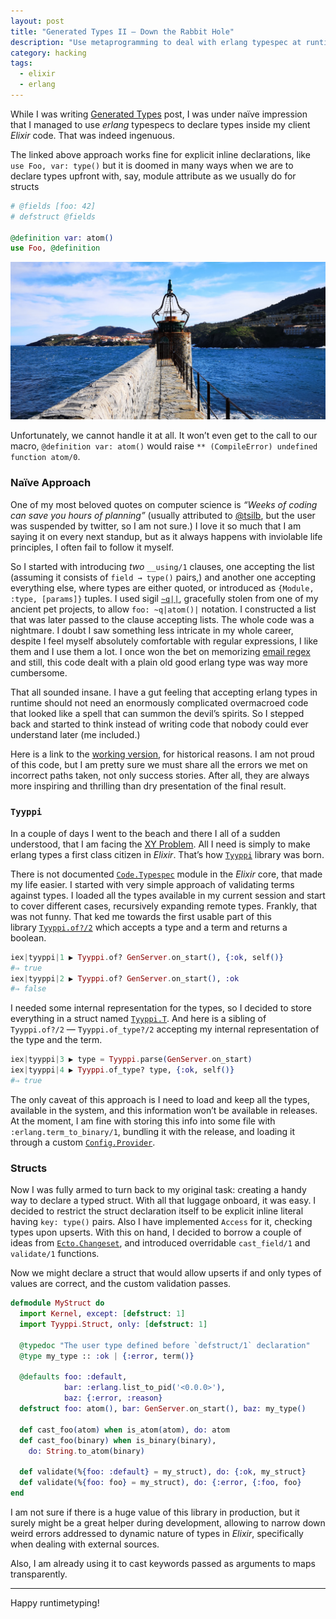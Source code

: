 ```yaml
---
layout: post
title: "Generated Types II — Down the Rabbit Hole"
description: "Use metaprogramming to deal with erlang typespec at runtime"
category: hacking
tags:
  - elixir
  - erlang
---
```


While I was writing [Generated Types](https://rocket-science.ru/hacking/2020/07/15/generated-types) post, I was under naïve impression that I managed to use _erlang_ typespecs to declare types inside my client _Elixir_ code. That was indeed ingenuous.

The linked above approach works fine for explicit inline declarations, like `use Foo, var: type()` but it is doomed in many ways when we are to declare types upfront with, say, module attribute as we usually do for structs

```elixir
# @fields [foo: 42]
# defstruct @fields

@definition var: atom()
use Foo, @definition
```

![Lighthouse in French Catalonia](/img/lighthouse-2.jpg)

Unfortunately, we cannot handle it at all. It won’t even get to the call to our macro, `@definition var: atom()` would raise `** (CompileError) undefined function atom/0`.

### Naïve Approach

One of my most beloved quotes on computer science is _“Weeks of coding can save you hours of planning”_ (usually attributed to [@tsilb](https://twitter.com/tsilb/status/65488255566614529), but the user was suspended by twitter, so I am not sure.) I love it so much that I am saying it on every next standup, but as it always happens with inviolable life principles, I often fail to follow it myself.

So I started with introducing _two_ `__using/1` clauses, one accepting the list (assuming it consists of `field → type()` pairs,) and another one accepting everything else, where types are either quoted, or introduced as `{Module, :type, [params]}` tuples. I used sigil [`~q||`](https://github.com/am-kantox/exvalibur/blob/master/lib/sigils.ex#L13-L21), gracefully stolen from one of my ancient pet projects, to allow `foo: ~q|atom()|` notation. I constructed a list that was later passed to the clause accepting lists. The whole code was a nightmare. I doubt I saw something less intricate in my whole career, despite I feel myself absolutely comfortable with regular expressions, I like them and I use them a lot. I once won the bet on memorizing [email regex](https://regular-expressions.mobi/email.html) and still, this code dealt with a plain old good erlang type was way more cumbersome.

That all sounded insane. I have a gut feeling that accepting erlang types in runtime should not need an enormously complicated overmacroed code that looked like a spell that can summon the devil’s spirits. So I stepped back and started to think instead of writing code that nobody could ever understand later (me included.)

Here is a link to the [working version](https://github.com/am-kantox/vela/blob/v0.9.4/lib/macros.ex), for historical reasons. I am not proud of this code, but I am pretty sure we must share all the errors we met on incorrect paths taken, not only success stories. After all, they are always more inspiring and thrilling than dry presentation of the final result.

### `Tyyppi`

In a couple of days I went to the beach and there I all of a sudden understood, that I am facing the [XY Problem](http://xyproblem.info/). All I need is simply to make erlang types a first class citizen in _Elixir_. That’s how [`Tyyppi`](https://hexdocs.pm/tyyppi) library was born.

There is not documented [`Code.Typespec`](https://github.com/elixir-lang/elixir/blob/v1.10.4/lib/elixir/lib/code/typespec.ex) module in the _Elixir_ core, that made my life easier. I started with very simple approach of validating terms against types. I loaded all the types available in my current session and start to cover different cases, recursively expanding remote types. Frankly, that was not funny. That ked me towards the first usable part of this library [`Tyyppi.of?/2`](https://hexdocs.pm/tyyppi/Tyyppi.html#of?/2) which accepts a type and a term and returns a boolean.

```elixir
iex|tyyppi|1 ▶ Tyyppi.of? GenServer.on_start(), {:ok, self()}
#⇒ true
iex|tyyppi|2 ▶ Tyyppi.of? GenServer.on_start(), :ok
#⇒ false
```

I needed some internal representation for the types, so I decided to store everything in a struct named [`Tyyppi.T`](https://hexdocs.pm/tyyppi/Tyyppi.T.html). And here is a sibling of `Tyyppi.of?/2` — `Tyyppi.of_type?/2` accepting my internal representation of the type and the term.

```elixir
iex|tyyppi|3 ▶ type = Tyyppi.parse(GenServer.on_start)
iex|tyyppi|4 ▶ Tyyppi.of_type? type, {:ok, self()}
#⇒ true
```

The only caveat of this approach is I need to load and keep all the types, available in the system, and this information won’t be available in releases. At the moment, I am fine with storing this info into some file with `:erlang.term_to_binary/1`, bundling it with the release, and loading it through a custom [`Config.Provider`](https://hexdocs.pm/elixir/Config.Provider.html).

### Structs

Now I was fully armed to turn back to my original task: creating a handy way to declare a typed struct. With all that luggage onboard, it was easy. I decided to restrict the struct declaration itself to be explicit inline literal having `key: type()` pairs. Also I have implemented `Access` for it, checking types upon upserts. With this on hand, I decided to borrow a couple of ideas from [`Ecto.Changeset`](https://hexdocs.pm/ecto/Ecto.Changeset.html), and introduced overridable `cast_field/1` and `validate/1` functions.

Now we might declare a struct that would allow upserts if and only types of values are correct, and the custom validation passes.

```elixir
defmodule MyStruct do
  import Kernel, except: [defstruct: 1]
  import Tyyppi.Struct, only: [defstruct: 1]

  @typedoc "The user type defined before `defstruct/1` declaration"
  @type my_type :: :ok | {:error, term()}

  @defaults foo: :default,
            bar: :erlang.list_to_pid('<0.0.0>'),
            baz: {:error, :reason}
  defstruct foo: atom(), bar: GenServer.on_start(), baz: my_type()

  def cast_foo(atom) when is_atom(atom), do: atom
  def cast_foo(binary) when is_binary(binary),
    do: String.to_atom(binary)

  def validate(%{foo: :default} = my_struct), do: {:ok, my_struct}
  def validate(%{foo: foo} = my_struct), do: {:error, {:foo, foo}
end
```

I am not sure if there is a huge value of this library in production, but it surely might be a great helper during development, allowing to narrow down weird errors addressed to dynamic nature of types in _Elixir_, specifically when dealing with external sources.

Also, I am already using it to cast keywords passed as arguments to maps transparently.

---

Happy runtimetyping!
